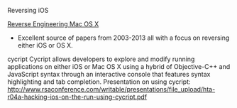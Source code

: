 Reversing iOS







[Reverse Engineering Mac OS X](http://reverse.put.as/papers/)
* Excellent source of papers from 2003-2013 all with a focus on reversing either iOS or OS X.

















cycript
Cycript allows developers to explore and modify running applications on either iOS or Mac OS X using a hybrid of Objective-C++ and JavaScript syntax through an interactive console that features syntax highlighting and tab completion.
Presentation on using cycript:
	http://www.rsaconference.com/writable/presentations/file_upload/hta-r04a-hacking-ios-on-the-run-using-cycript.pdf


